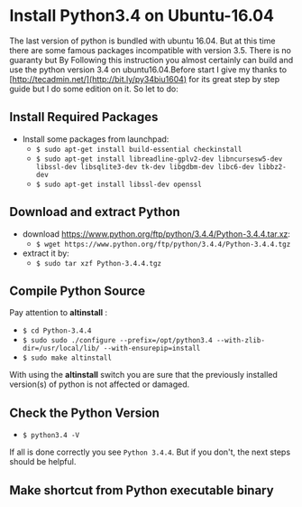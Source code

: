 # Install Python3.4 on Ubuntu-16.04
The last version of python is bundled with ubuntu 16.04. But at this time there are some famous packages incompatible with version 3.5. There is no guaranty but By Following this instruction you almost certainly  can build and use the python version 3.4 on ubuntu16.04.Before start I give my thanks to [http://tecadmin.net/](http://bit.ly/py34biu1604) for its great step by step guide but I do some edition on it. So let to do:

## Install Required Packages
* Install some packages from launchpad:
    * `$ sudo apt-get install build-essential checkinstall`
    * `$ sudo apt-get install libreadline-gplv2-dev libncursesw5-dev libssl-dev libsqlite3-dev tk-dev libgdbm-dev libc6-dev libbz2-dev`
    * `$ sudo apt-get install libssl-dev openssl`
    
## Download and extract Python
* download https://www.python.org/ftp/python/3.4.4/Python-3.4.4.tar.xz:
    * `$ wget https://www.python.org/ftp/python/3.4.4/Python-3.4.4.tgz`
* extract it by:
    * `$ sudo tar xzf Python-3.4.4.tgz`
    
## Compile Python Source
Pay attention to **altinstall** :
* `$ cd Python-3.4.4`
* `$ sudo sudo ./configure --prefix=/opt/python3.4 --with-zlib-dir=/usr/local/lib/ --with-ensurepip=install`
* `$ sudo make altinstall`
    
With using the **altinstall** switch you are sure that the previously installed version(s) of python is not affected or damaged.

## Check the Python Version
* `$ python3.4 -V`

If all is done correctly you see `Python 3.4.4`. But if you don't, the next steps should be helpful.


## Make shortcut from Python executable binary